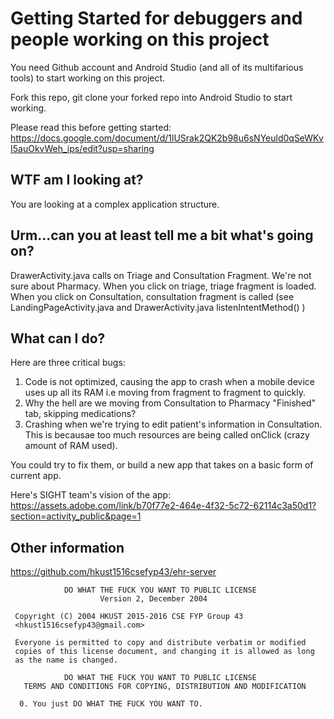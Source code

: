 # Getting Started for debuggers and people working on this project

You need Github account and Android Studio (and all of its multifarious tools) to start working on this project.

Fork this repo, git clone your forked repo into Android Studio to start working.

Please read this before getting started: https://docs.google.com/document/d/1lUSrak2QK2b98u6sNYeuld0qSeWKvI5auOkvWeh_ips/edit?usp=sharing


## WTF am I looking at?

You are looking at a complex application structure.


## Urm...can you at least tell me a bit what's going on?

DrawerActivity.java calls on Triage and Consultation Fragment. We're not sure about Pharmacy. When you click on triage, triage fragment is loaded. When you click on Consultation, consultation fragment is called (see LandingPageActivity.java and DrawerActivity.java listenIntentMethod() )


## What can I do?

Here are three critical bugs:
1. Code is not optimized, causing the app to crash when a mobile device uses up all its RAM i.e moving from fragment to fragment to quickly.
2. Why the hell are we moving from Consultation to Pharmacy "Finished" tab, skipping medications?
3. Crashing when we're trying to edit patient's information in Consultation. This is becausae too much resources are being called onClick (crazy amount of RAM used).

You could try to fix them, or build a new app that takes on a basic form of current app.

Here's SIGHT team's vision of the app: https://assets.adobe.com/link/b70f77e2-464e-4f32-5c72-62114c3a50d1?section=activity_public&page=1


## Other information

https://github.com/hkust1516csefyp43/ehr-server

```
            DO WHAT THE FUCK YOU WANT TO PUBLIC LICENSE
                    Version 2, December 2004

 Copyright (C) 2004 HKUST 2015-2016 CSE FYP Group 43 
 <hkust1516csefyp43@gmail.com>

 Everyone is permitted to copy and distribute verbatim or modified
 copies of this license document, and changing it is allowed as long
 as the name is changed.

            DO WHAT THE FUCK YOU WANT TO PUBLIC LICENSE
   TERMS AND CONDITIONS FOR COPYING, DISTRIBUTION AND MODIFICATION

  0. You just DO WHAT THE FUCK YOU WANT TO.

```